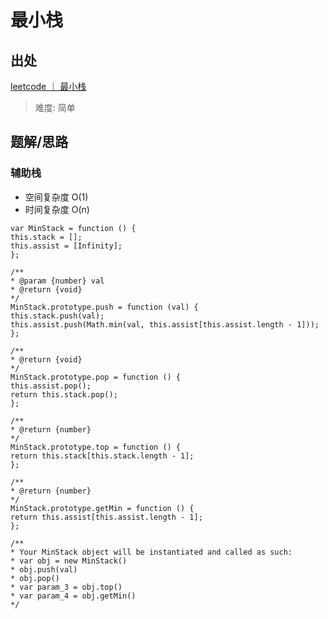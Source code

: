 # 最小栈

## 出处

[leetcode ｜ 最小栈](https://leetcode-cn.com/problems/min-stack/)

> 难度: 简单

## 题解/思路

### 辅助栈

- 空间复杂度 O(1)
- 时间复杂度 O(n)

```
var MinStack = function () {
this.stack = [];
this.assist = [Infinity];
};

/**
* @param {number} val
* @return {void}
*/
MinStack.prototype.push = function (val) {
this.stack.push(val);
this.assist.push(Math.min(val, this.assist[this.assist.length - 1]));
};

/**
* @return {void}
*/
MinStack.prototype.pop = function () {
this.assist.pop();
return this.stack.pop();
};

/**
* @return {number}
*/
MinStack.prototype.top = function () {
return this.stack[this.stack.length - 1];
};

/**
* @return {number}
*/
MinStack.prototype.getMin = function () {
return this.assist[this.assist.length - 1];
};

/**
* Your MinStack object will be instantiated and called as such:
* var obj = new MinStack()
* obj.push(val)
* obj.pop()
* var param_3 = obj.top()
* var param_4 = obj.getMin()
*/
```
